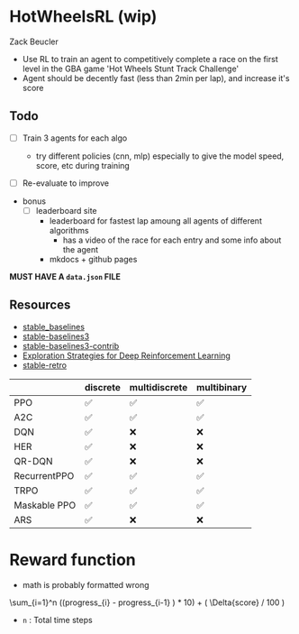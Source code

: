 # HotWheelsRL (wip)

Zack Beucler


- Use RL to train an agent to competitively complete a race on the first level in the GBA game 'Hot Wheels Stunt Track Challenge'
- Agent should be decently fast (less than 2min per lap), and increase it's score

## Todo
- [ ] Train 3 agents for each algo
  - try different policies (cnn, mlp) especially to give the model speed, score, etc during training
- [ ] Re-evaluate to improve


- bonus
  - [ ] leaderboard site
    - leaderboard for fastest lap amoung all agents of different algorithms
      - has a video of the race for each entry and some info about the agent
    - mkdocs + github pages
     
**MUST HAVE A `data.json` FILE**


## Resources

- [stable_baselines](https://github.com/Stable-Baselines-Team/stable-baselines)
- [stable-baselines3](https://github.com/DLR-RM/stable-baselines3)
- [stable-baselines3-contrib](https://github.com/Stable-Baselines-Team/stable-baselines3-contrib)
- [Exploration Strategies for Deep Reinforcement Learning](https://github.com/pkumusic/E-DRL)
- [stable-retro](https://github.com/Farama-Foundation/stable-retro)



|              | discrete | multidiscrete | multibinary | 
| ------------ | -------- | ------------- | ----------- |
| PPO          | ✅       | ✅            | ✅          |
| A2C          | ✅       | ✅            | ✅          |
| DQN          | ✅       | ❌            | ❌          |
| HER          | ✅       | ❌            | ❌          |
| QR-DQN       | ✅       | ❌            | ❌          |
| RecurrentPPO | ✅       | ✅            | ✅          |
| TRPO         | ✅       | ✅            | ✅          |
| Maskable PPO | ✅       | ✅            | ✅          |
| ARS          | ✅       | ❌            | ❌          |



# Reward function
- math is probably formatted wrong

\sum_{i=1}^n ((progress_{i} - progress_{i-1} ) * 10) + ( \Delta{score} / 100 )

  - `n` : Total time steps